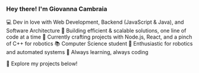 ### Hey there! I'm Giovanna Cambraia

💻 Dev in love with Web Development, Backend (JavaScript & Java), and Software Architecture
🚀 Building efficient & scalable solutions, one line of code at a time
🔧 Currently crafting projects with Node.js, React, and a pinch of C++ for robotics
📚 Computer Science student 
🤖 Enthusiastic for robotics and automated systems
🎯 Always learning, always coding

🐙 Explore my projects below!
